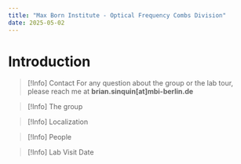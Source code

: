 ```yaml
---
title: "Max Born Institute - Optical Frequency Combs Division"
date: 2025-05-02
---
```


# Introduction

> [!Info] Contact
>  For any question about the group or the lab tour, please reach me at **brian.sinquin[at]mbi-berlin.de**

> [!Info] The group
>  

> [!Info] Localization
>  

> [!Info] People
>  

> [!Info] Lab Visit Date
>  

